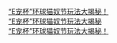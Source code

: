   
[“E宠杯”环球猫奴节玩法大揭秘！](http://www.dianyue.me/archives/340/bgajp650hebpjsl4/)  
[“E宠杯”环球猫奴节玩法大揭秘](http://www.dianyue.me/archives/424/vf4qm8ffxbssyt90/)  
[“E宠杯”环球猫奴节玩法大揭秘！](http://www.dianyue.me/archives/783/zogsloo4da7odcya/)